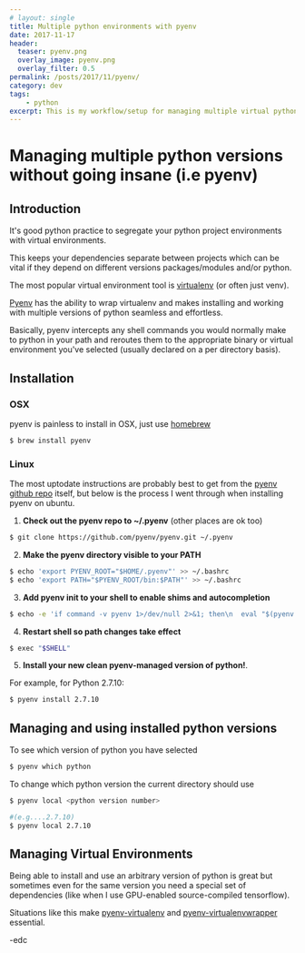 ```yaml
---
# layout: single
title: Multiple python environments with pyenv
date: 2017-11-17
header:
  teaser: pyenv.png
  overlay_image: pyenv.png
  overlay_filter: 0.5
permalink: /posts/2017/11/pyenv/
category: dev
tags:
    - python
excerpt: This is my workflow/setup for managing multiple virtual python environments on both Ubunutu and macOS
---
```

# Managing multiple python versions without going insane (i.e pyenv)

## Introduction

It's good python practice to segregate your python project environments with virtual environments.

This keeps your dependencies separate between projects which can be vital if they depend on different versions packages/modules and/or python.

The most popular virtual environment tool is [virtualenv](https://github.com/pypa/virtualenv) (or often just venv).

[Pyenv](https://github.com/pyenv/pyenv) has the ability to wrap virtualenv and makes installing and working with multiple versions of python seamless and effortless.

Basically, pyenv intercepts any shell commands you would normally make to python in your path and reroutes them to the appropriate binary or virtual environment you've selected (usually declared on a per directory basis).

## Installation

### OSX

pyenv is painless to install in OSX, just use [homebrew](https://github.com/pyenv/pyenv#homebrew-on-mac-os-x)

```bash
$ brew install pyenv
```

### Linux

The most uptodate instructions are probably best to get from the [pyenv github repo](https://github.com/pyenv/pyenv#Basic-GitHub-Checkout) itself, but below is the process I went through when installing pyenv on ubuntu.

1. **Check out the pyenv repo to ~/.pyenv** (other places are ok too)

```bash
$ git clone https://github.com/pyenv/pyenv.git ~/.pyenv
```

2. **Make the pyenv directory visible to your PATH**
```bash
$ echo 'export PYENV_ROOT="$HOME/.pyenv"' >> ~/.bashrc
$ echo 'export PATH="$PYENV_ROOT/bin:$PATH"' >> ~/.bashrc
```

3. **Add pyenv init to your shell to enable shims and autocompletion**

```bash
$ echo -e 'if command -v pyenv 1>/dev/null 2>&1; then\n  eval "$(pyenv init -)"\nfi' >> ~/.bashrc
```

4. **Restart shell so path changes take effect**
```bash
$ exec "$SHELL"
```

5. **Install your new clean pyenv-managed version of python!**.

For example, for Python 2.7.10:
```bash
$ pyenv install 2.7.10
```

## Managing and using installed python versions
To see which version of python you have selected
```bash
$ pyenv which python
```

To change which python version the current directory should use
```bash
$ pyenv local <python version number>

#(e.g....2.7.10)
$ pyenv local 2.7.10
```

## Managing Virtual Environments

Being able to install and use an arbitrary version of python is great but sometimes even for the same version you need a special set of dependencies (like when I use GPU-enabled source-compiled tensorflow).

Situations like this make [pyenv-virtualenv](https://github.com/pyenv/pyenv-virtualenv) and [pyenv-virtualenvwrapper](https://github.com/pyenv/pyenv-virtualenvwrapper) essential.

-edc
